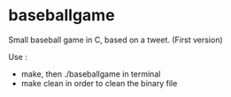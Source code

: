 # baseballgame

Small baseball game in C, based on a tweet. (First version)

Use : 
- make, then ./baseballgame in terminal
- make clean in order to clean the binary file
